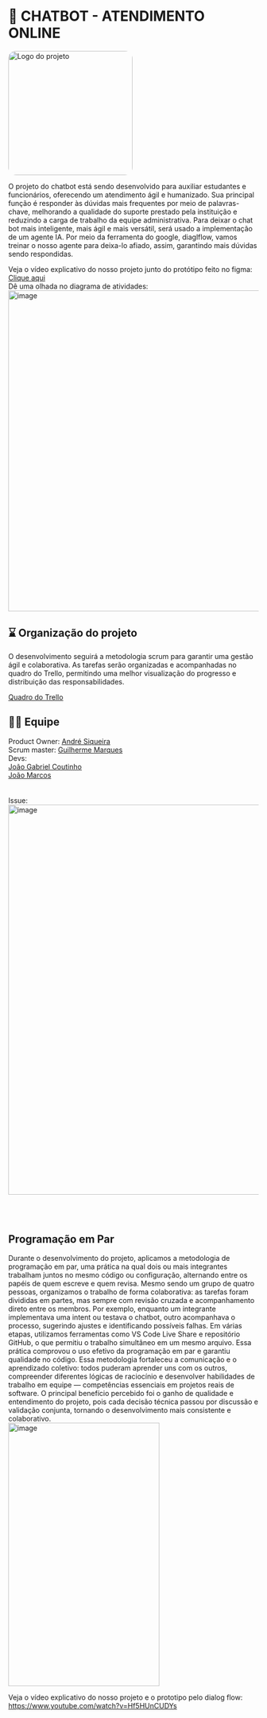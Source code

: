 # 🤖 CHATBOT - ATENDIMENTO ONLINE
<img src="https://img.freepik.com/vetores-gratis/graident-ai-robot-vectorart-em-ingles_78370-4114.jpg?semt=ais_hybrid&w=740&q=80" alt="Logo do projeto" width="250" style="border-radius: 15px;">

O projeto do chatbot está sendo desenvolvido para auxiliar estudantes e funcionários, oferecendo um atendimento ágil e humanizado. Sua principal função é responder às dúvidas mais frequentes por meio de palavras-chave, melhorando a qualidade do suporte prestado pela instituição e reduzindo a carga de trabalho da equipe administrativa.
Para deixar o chat bot mais inteligente, mais ágil e mais versátil, será usado a implementação de um agente IA. Por meio da ferramenta do google, diaglflow, vamos treinar o nosso agente para deixa-lo afiado, assim, garantindo mais dúvidas sendo respondidas.

Veja o vídeo explicativo do nosso projeto junto do protótipo feito no figma: <a href = "https://www.youtube.com/watch?v=rxnNdBebM4Q" target="_blank"><u>Clique aqui</u></a>
<br>
Dê uma olhada no diagrama de atividades: 
<img width="932" height="646" alt="image" src="https://github.com/user-attachments/assets/e298c4c8-5862-4b2d-9511-5496e36cf635" />

## ⌛ Organização do projeto 

O desenvolvimento seguirá a metodologia scrum para garantir uma gestão ágil e colaborativa. As tarefas serão organizadas e acompanhadas no quadro do Trello, permitindo uma melhor visualização do progresso e distribuição das responsabilidades.

<a href = "https://trello.com/b/lo33RGqf/chat-bot-unicap" target="_blank"><u>Quadro do Trello</u></a>

## 👩‍💻 Equipe

Product Owner: <a href="https://www.linkedin.com/in/andré-siqueira08" target="_blank"><u>André Siqueira</u></a> <br>
Scrum master: <a href="https://www.linkedin.com/in/guilherme-marques-a2ab512b3?utm_source=share&utm_campaign=share_via&utm_content=profile&utm_medium=ios_app" target="_blank"><u>Guilherme Marques</u></a> <br>
Devs: <br>
   <a href="https://www.linkedin.com/in/joão-gabriel-coutinho-g-moura-7b7981196?utm_source=share&utm_campaign=share_via&utm_content=profile&utm_medium=ios_app" target="_blank"><u>João Gabriel Coutinho</u></a> <br>
   <a href="https://www.linkedin.com/in/joão-marcos-pessoa-silva-99a76930a?trk=contact-info" target="_blank"><u>João Marcos</u></a> <br>
   <br>
   <br>
Issue:
<img width="1283" height="785" alt="image" src="https://github.com/user-attachments/assets/078641f2-3aad-4630-9ae3-36455022cdcf" />

 <br>
 <br>
 
 ## Programação em Par
 Durante o desenvolvimento do projeto, aplicamos a metodologia de programação em par, uma prática na qual dois ou mais integrantes trabalham juntos no mesmo código ou configuração, alternando entre os papéis de quem escreve e quem revisa.
Mesmo sendo um grupo de quatro pessoas, organizamos o trabalho de forma colaborativa: as tarefas foram divididas em partes, mas sempre com revisão cruzada e acompanhamento direto entre os membros. Por exemplo, enquanto um integrante implementava uma intent ou testava o chatbot, outro acompanhava o processo, sugerindo ajustes e identificando possíveis falhas.
Em várias etapas, utilizamos ferramentas como VS Code Live Share e repositório GitHub, o que permitiu o trabalho simultâneo em um mesmo arquivo. Essa prática comprovou o uso efetivo da programação em par e garantiu qualidade no código.
Essa metodologia fortaleceu a comunicação e o aprendizado coletivo: todos puderam aprender uns com os outros, compreender diferentes lógicas de raciocínio e desenvolver habilidades de trabalho em equipe — competências essenciais em projetos reais de software.
O principal benefício percebido foi o ganho de qualidade e entendimento do projeto, pois cada decisão técnica passou por discussão e validação conjunta, tornando o desenvolvimento mais consistente e colaborativo.
<br>
<img width="304" height="530" alt="image" src="https://github.com/user-attachments/assets/6393872b-58ab-4e11-93fc-07e986c7a76d" />

Veja o vídeo explicativo do nosso projeto e o prototipo pelo dialog flow:  <https://www.youtube.com/watch?v=Hf5HUnCUDYs><u>



  

